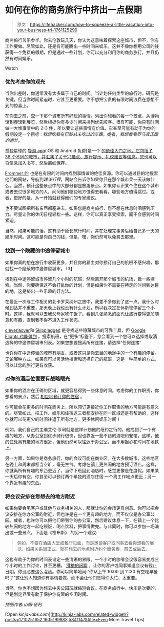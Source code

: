 # 如何在你的商务旅行中挤出一点假期

> 原文：<https://lifehacker.com/how-to-squeeze-a-little-vacation-into-your-business-tri-1761125299>

商务旅行苦乐参半。你去伦敦玩几天，你认为这意味着探索这座城市，但不，你有工作要做。尽管如此，还是有可能腾出一些时间来娱乐。这并不像你想用公司的钱获得一个免费的假期，但是通过一些计划，你可以充分利用你的商务旅行，并且仍然有时间娱乐。

Watch

### 优先考虑你的观光

当你出差时，你通常没有太多属于自己的时间。当计划任何类型的旅行时，研究是关键，但当你时间紧迫时，它甚至更重要。你不想把宝贵的有限时间浪费在意想不到的惊喜上。

在你去之前，查一下那个城市所有好玩的事情。列出你想看的每一个景点，从博物馆到餐馆到展览，然后根据你有多少时间来排列优先顺序。很有可能，你只有时间做一大堆事情中的 2-3 件，所以要让这些事情有价值。它甚至可能有助于为你的假期设定一个目标 : *我想吃我在巴黎从未吃过的东西*。或者，*我想看看罗马真正酷的遗址*。

孤独星球的 [导游 app](http://www.lonelyplanet.com/guides)(iOS 和 Android 免费)是一个 [的绝佳入门之地。它包括了 38 个不同的城市，并汇集了关于兴趣点、旅行提示、礼仪建议等信息。您也可以将信息加入书签，然后离线保存。](http://lifehacker.com/lonely-planets-new-mobile-guides-help-you-discover-citi-1756066379#_ga=1.233566043.41034646.1456354149)

[Frommer 的](http://www.frommers.com/) 也是在有限的时间内找到事情做的绝佳资源。你可以通过目的地搜索他们的网站，导航到*建议行程*，网站会告诉你如果你只在那个城市呆一天该做什么。当然，预计这些景点中的大部分都是旅游景点。如果你认识某个住在这个城市或者去过很多地方的人，问问他们哪些地方值得去看看，哪些地方值得跳过。或者，更好的是，从一开始就获得他们的专家建议。

也不要试图把所有东西都塞进去。如果您是商务旅行，您不想在休息时间感到压力。尽量让你的休闲日程轻松一些。这样，你可以真正享受探索，而不会感到时间紧迫。

当然，如果可能的话，这有助于延长旅行时间，并在处理完事务后给自己多一天的娱乐时间。这可能是你自己的钱，但是，嘿，你仍然可以免费去那里。

### 找到一个隐藏的中途停留城市

如果你真的想在旅行中收获更多，并且你的雇主对你预订自己的航班不感兴趣，那就找一个隐蔽的中途停留城市。T3】

找到在中途停留城市停留几个小时的航班，然后离开那个城市的机场，做一些探索。当然，你要确保这不会打乱你的计划，但是如果你不需要在特定的时间到达目的地，这是挤出一些乐趣的好方法。

在最近一次与工作相关的北卡罗莱纳州之旅中，我差不多做到了这一点。我什么时候到达并不重要，那天晚上我也没有什么计划，所以我决定在休斯顿停留三个小时。这样，我就可以去我父母家吃午饭了。看到几张熟悉的面孔让旅行变得更加随意和有趣，直到我不得不进入工作状态。

[cleverlaover](http://www.cleverlayover.com/)和 [Skipplagged](https://skiplagged.com/) 是寻找这些隐藏城市的可靠工具，但 [Google Flights 也能做到](https://lifehacker.com/the-best-tips-for-finding-cheap-airfare-with-google-fli-1756974585) 。搜索航班，在“更多”标签下，您会看到一个您可以选择或取消选择的中途停留城市列表。如果您想要搜索所有连接，请选择“任何连接”

也许你在中途停留的城市有朋友，或者这只是你去目的地途中的一个有趣的停留。无论哪种方式，如果您可以灵活地搜索和选择自己的航班，这是一种简单的方式，可以让您的旅行更有收获。

### 对你的酒店位置要有战略眼光

如果你的酒店在正确的区域，就更容易得到一些休息时间。考虑你的工作职责，你想看的景点，然后 [相应地预订你的住宿](https://lifehacker.com/all-the-rooms-compares-hotels-with-alternatives-like-ai-1722581982) 。

你可能会花更多的时间在商务上，所以预订更接近你工作职责的地方可能是有意义的。尽管如此，把工作、娱乐和住宿这三者都安排在同一区域还是有帮助的，这样你就可以花更少的时间往返于所有地方。更多休闲娱乐时间！

例如，我们自己的主编艾伦·亨利就是这样计划他的纽约之行的。他找到了一个有趣的地方，从办公室到优步骑行很快，但也靠近一些不错的酒吧和餐馆。这样，他的住处离有趣的地方很近，但他仍然可以往返于办公室，而不用担心花时间在地铁上。

另一方面，如果你是商务旅行，你的会议可能在商业区。在大多数城市，这些地区在晚上和周末都相当空旷，毫无生气。考虑在镇上更热闹的地方预订酒店。这样，你就离所有有趣的东西更近了，当你下班回到酒店时，感觉更像是在度假。如果某一天后你有空，你甚至可以预订两个单独的酒店住宿:一个离工作地点更近；另一个靠近有趣的东西。

### 将会议安排在您想去的地方附近

如果你要会见客户或其他与业务相关的人，那就让你的会场更有创意。你可以把会议安排在你办公室的附近，但也许是在一个更有趣的地方，而不仅仅是办公室公园。或者，也许你可以把他们带到你的办公室，然后建议休息一下，在镇上一个比较热闹的地方一起吃顿饭，喝点饮料，把事情做完。与此同时，你可以参加一场演出或一些景点。下面是《福布斯》 的另一个建议:

> 例如，不要在酒店大堂或餐厅见面，而是邀请客户或同事去看你想看的展览。如果关系很正式，就在想去的地点附近约个商务餐，前去或后去。

这也有助于为你的时间表设定一些清晰的界限。一个小时的咖啡会议很容易变成三个小时的工作讨论，甚至更糟， [滑稽的闲聊](http://lifehacker.com/turn-small-talk-into-good-conversation-by-asking-about-1728803153#_ga=1.25405176.41034646.1456354149) 。让你的客户或同事知道会议有截止日期。你没必要这么混蛋。你可以简单地问:“你从上午 10:00 到 11:30 有空吃早餐吗？”这让别人知道你有事情要做，而不会让他们觉得你太忙、太重要。

当然，你也不想因为想去中央公园玩就缩短会议。在商务旅行中，快乐是次要的，但是划定界限有助于保护你有限的空闲时间。

*插图作者:山姆·伍利*

[Open *kinja-labs.com*](http://kinja-labs.com/related-widget/?posts=1710251652,1605199883,5841147&title=Even More Travel Tips)
